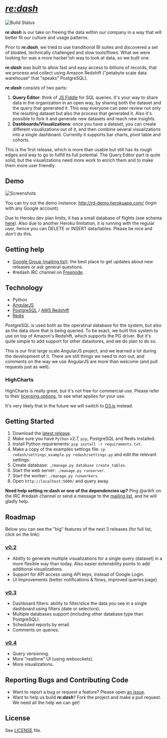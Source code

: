 # [_re:dash_](https://github.com/everythingme/redash)
![Build Status](https://circleci.com/gh/EverythingMe/redash.png?circle-token=8a695aa5ec2cbfa89b48c275aea298318016f040 "Build Status")

**_re:dash_** is our take on freeing the data within our company in a way that will better fit our culture and usage patterns.

Prior to **_re:dash_**, we tried to use tranditional BI suites and discovered a set of bloated, technically challenged and slow tools/flows. What we were looking for was a more hacker'ish way to look at data, so we built one.

**_re:dash_** was built to allow fast and easy access to billions of records, that we process and collect using Amazon Redshift ("petabyte scale data warehouse" that "speaks" PostgreSQL).

**_re:dash_** consists of two parts:

1. **Query Editor**: think of [JS Fiddle](http://jsfiddle.net) for SQL queries. It's your way to share data in the organization in an open way, by sharing both the dataset and the query that generated it. This way everyone can peer review not only the resulting dataset but also the process that generated it. Also it's possible to fork it and generate new datasets and reach new insights. 
2. **Dashboards/Visualizations**: once you have a dataset, you can create different visualizations out of it, and then combine several visualizations into a single dashboard. Currently it supports bar charts, pivot table and cohorts.

This is the first release, which is more than usable but still has its rough edges and way to go to fulfill its full potential. The Query Editor part is quite solid, but the visualizations need more work to enrich them and to make them more user friendly.

## Demo

![Screenshots](https://raw.github.com/EverythingMe/redash/screenshots/screenshots.gif)

You can try out the demo instance: http://rd-demo.herokuapp.com/ (login with any Google account).

Due to Heroku dev plan limits, it has a small database of flights (see schema [here](http://rd-demo.herokuapp.com/dashboard/schema)). Also due to another Heroku limitation, it is running with the regular user, hence you can DELETE or INSERT data/tables. Please be nice and don't do this.

## Getting help

* [Google Group (mailing list)](https://groups.google.com/forum/#!forum/redash-users): the best place to get updates about new releases or ask general questions.
* #redash IRC channel on [Freenode](http://www.freenode.net/).

## Technology

* Python
* [AngularJS](http://angularjs.org/)
* [PostgreSQL](http://www.postgresql.org/) / [AWS Redshift](http://aws.amazon.com/redshift/)
* [Redis](http://redis.io)

PostgreSQL is used both as the operatinal database for the system, but also as the data store that is being queried. To be exact, we built this system to use on top of Amazon's Redshift, which supports the PG driver. But it's quite simple to add support for other datastores, and we do plan to do so.

This is our first large scale AngularJS project, and we learned a lot during the development of it. There are still things we need to iron out, and comments on the way we use AngularJS are more than welcome (and pull requests just as well).

### HighCharts

HighCharts is really great, but it's not free for commercial use. Please refer to their [licensing options](http://shop.highsoft.com/highcharts.html), to see what applies for your use. 

It's very likely that in the future we will switch to [D3.js](http://d3js.org/) instead.

## Getting Started

1. Download the [latest release](https://github.com/everythingme/redash/releases).
2. Make sure you have `Python` v2.7, `pip`, PostgreSQL and Redis installed.
3. Install Python requirements: `pip install -r requirements.txt`.
4. Make a copy of the examples settings file: `cp redash/settings_example.py redash/settings.py` and edit the relevant settings.
5. Create database: `./manage.py database create_tables`.
6. Start the web server: `./manage.py runserver`.
7. Start the worker: `./manage.py runworkers`.
8. Open `http://localhost:5000/` and query away.

**Need help setting re:dash or one of the dependencies up?** Ping @arikfr on the IRC #redash channel or send a message to the [mailing list](https://groups.google.com/forum/#!forum/redash-users), and he will gladly help.

## Roadmap

Below you can see the "big" features of the next 3 releases (for full list, click on the link):

### [v0.2](https://github.com/EverythingMe/redash/issues?milestone=1&state=open)

- Ability to generate multiple visualizations for a single query (dataset) in a more flexible way than today. Also easier extensbility points to add additional visualizations.
- Support for API access using API keys, instead of Google Login.
- UI Improvements (better notifications & flows, improved queries page)

### [v0.3](https://github.com/EverythingMe/redash/issues?milestone=2&state=open)

- Dashboard filters: ability to filter/slice the data you see in a single dashboard using filters (date or selectors).
- Multiple databases support (including other database type than PostgreSQL).
- Scheduled reports by email.
- Comments on queries.

### [v0.4](https://github.com/EverythingMe/redash/issues?milestone=3&state=open)

- Query versioning. 
- More "realtime" UI (using websockets).
- More visualizations.

## Reporting Bugs and Contributing Code

* Want to report a bug or request a feature? Please open [an issue](https://github.com/everythingme/redash/issues/new).
* Want to help us build **_re:dash_**? Fork the project and make a pull request. We need all the help we can get!

## License

See [LICENSE](https://github.com/EverythingMe/redash/blob/master/LICENSE) file.
